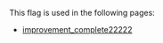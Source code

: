 This flag is used in the following pages:
 - [improvement_complete22222](../events/improvement_complete22222.md)

